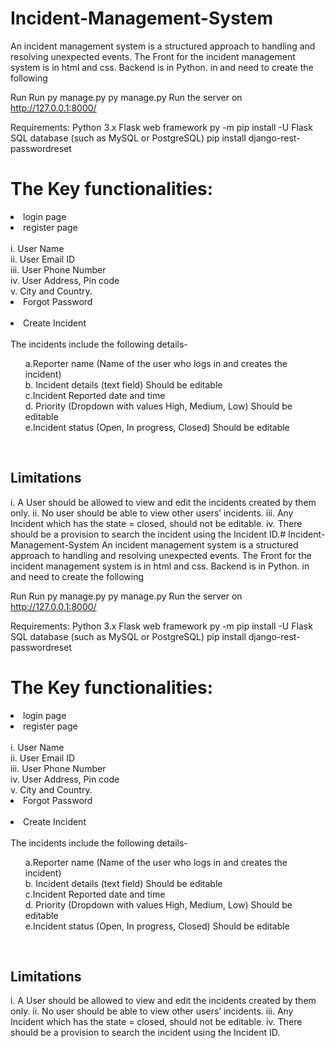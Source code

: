 # Incident-Management-System
An incident management system is a structured approach to handling and resolving unexpected events.
The Front for the incident management system is in html and css. Backend is in Python.
in and need to create the following

Run
Run py manage.py
py manage.py
Run the server on http://127.0.0.1:8000/

Requirements:
Python 3.x
Flask web framework
py -m pip install -U Flask
SQL database (such as MySQL or PostgreSQL)
pip install django-rest-passwordreset


# The Key functionalities:
<li> login page </li>
<li> register page </li> <br>
i. User Name<br>
ii. User Email ID<br>
iii. User Phone Number<br>
iv. User Address, Pin code<br>
v. City and Country. <br>
<li> Forgot Password  </li> <br>
<li> Create Incident  </li> <br>
 The incidents include the following details- <br>
<ol> a.Reporter name (Name of the user who logs in and creates the incident)<br>
b. Incident details (text field) Should be editable<br>
c.Incident Reported date and time<br>
d. Priority (Dropdown with values High, Medium, Low)
Should be editable<br>
e.Incident status (Open, In progress, Closed) Should be editable </ol><br>

## Limitations
i. A User should be allowed to view and edit the incidents created by
them only.
ii. No user should be able to view other users’ incidents.
iii. Any Incident which has the state = closed, should not be editable.
iv. There should be a provision to search the incident using the Incident ID.# Incident-Management-System
An incident management system is a structured approach to handling and resolving unexpected events.
The Front for the incident management system is in html and css. Backend is in Python.
in and need to create the following

Run
Run py manage.py
py manage.py
Run the server on http://127.0.0.1:8000/

Requirements:
Python 3.x
Flask web framework
py -m pip install -U Flask
SQL database (such as MySQL or PostgreSQL)
pip install django-rest-passwordreset


# The Key functionalities:
<li> login page </li>
<li> register page </li> <br>
i. User Name<br>
ii. User Email ID<br>
iii. User Phone Number<br>
iv. User Address, Pin code<br>
v. City and Country. <br>
<li> Forgot Password  </li> <br>
<li> Create Incident  </li> <br>
 The incidents include the following details- <br>
<ol> a.Reporter name (Name of the user who logs in and creates the incident)<br>
b. Incident details (text field) Should be editable<br>
c.Incident Reported date and time<br>
d. Priority (Dropdown with values High, Medium, Low)
Should be editable<br>
e.Incident status (Open, In progress, Closed) Should be editable </ol><br>

## Limitations
i. A User should be allowed to view and edit the incidents created by
them only.
ii. No user should be able to view other users’ incidents.
iii. Any Incident which has the state = closed, should not be editable.
iv. There should be a provision to search the incident using the Incident ID.
